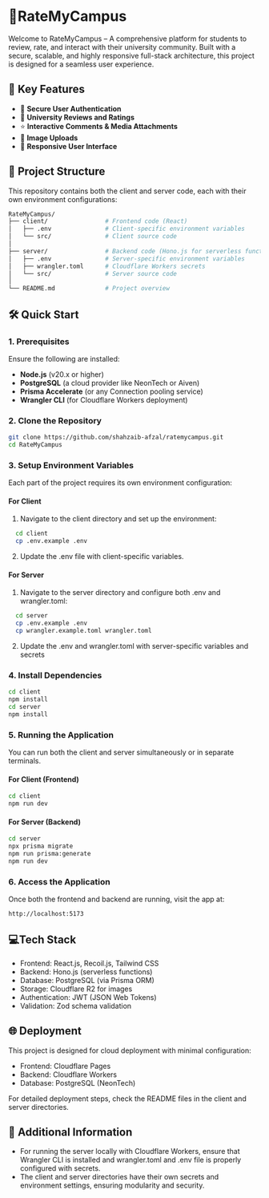 # 🌟**RateMyCampus**

Welcome to RateMyCampus – A comprehensive platform for students to review, rate, and interact with their university community. Built with a secure, scalable, and highly responsive full-stack architecture, this project is designed for a seamless user experience.

## 🚀 **Key Features**

- 🔐 **Secure User Authentication**
- 🏫 **University Reviews and Ratings**
- ⭐ **Interactive Comments & Media Attachments**
- 📸 **Image Uploads**
- 📱 **Responsive User Interface**

## 📂 **Project Structure**

This repository contains both the client and server code, each with their own environment configurations:

```bash
RateMyCampus/
├── client/                # Frontend code (React)
│   ├── .env               # Client-specific environment variables
│   └── src/               # Client source code
│
├── server/                # Backend code (Hono.js for serverless functions)
│   ├── .env               # Server-specific environment variables
│   ├── wrangler.toml      # Cloudflare Workers secrets
│   └── src/               # Server source code
│
└── README.md              # Project overview

```

## 🛠️ **Quick Start**

### **1. Prerequisites**

Ensure the following are installed:

- **Node.js** (v20.x or higher)
- **PostgreSQL** (a cloud provider like NeonTech or Aiven)
- **Prisma Accelerate** (or any Connection pooling service)
- **Wrangler CLI** (for Cloudflare Workers deployment)

### **2. Clone the Repository**

```bash
git clone https://github.com/shahzaib-afzal/ratemycampus.git
cd RateMyCampus
```

### **3. Setup Environment Variables**

Each part of the project requires its own environment configuration:

#### **For Client**

1. Navigate to the client directory and set up the environment:

```bash
  cd client
  cp .env.example .env
```

2. Update the .env file with client-specific variables.

#### **For Server**

1. Navigate to the server directory and configure both .env and wrangler.toml:

```bash
  cd server
  cp .env.example .env
  cp wrangler.example.toml wrangler.toml
```

2. Update the .env and wrangler.toml with server-specific variables and secrets

### **4. Install Dependencies**

```bash
cd client
npm install
cd server
npm install
```

### **5. Running the Application**

You can run both the client and server simultaneously or in separate terminals.

#### **For Client (Frontend)**

```bash
cd client
npm run dev
```

#### **For Server (Backend)**

```bash
cd server
npx prisma migrate
npm run prisma:generate
npm run dev
```

### **6. Access the Application**

Once both the frontend and backend are running, visit the app at:

```bash
http://localhost:5173
```

## 💻**Tech Stack**

- Frontend: React.js, Recoil.js, Tailwind CSS
- Backend: Hono.js (serverless functions)
- Database: PostgreSQL (via Prisma ORM)
- Storage: Cloudflare R2 for images
- Authentication: JWT (JSON Web Tokens)
- Validation: Zod schema validation

## 🌐 **Deployment**

This project is designed for cloud deployment with minimal configuration:

- Frontend: Cloudflare Pages
- Backend: Cloudflare Workers
- Database: PostgreSQL (NeonTech)

For detailed deployment steps, check the README files in the client and server directories.

## 📜 **Additional Information**

- For running the server locally with Cloudflare Workers, ensure that Wrangler CLI is installed and wrangler.toml and .env file is properly configured with secrets.
- The client and server directories have their own secrets and environment settings, ensuring modularity and security.
